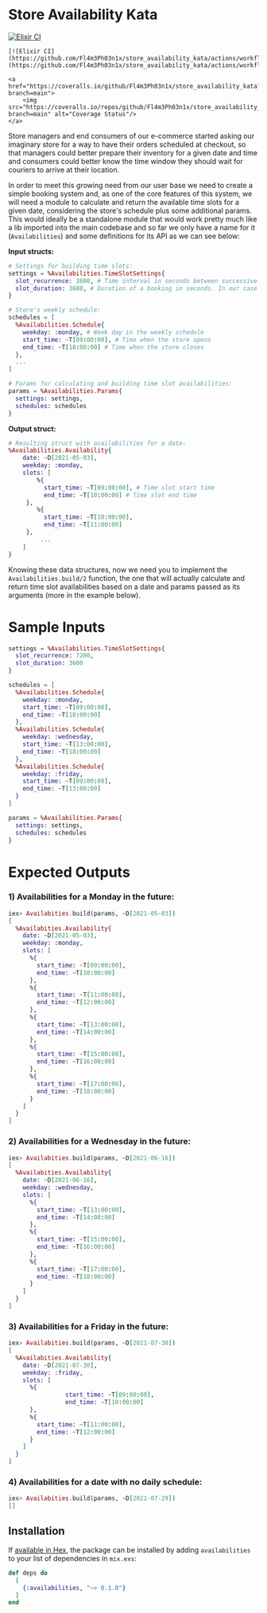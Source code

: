 # Store Availability Kata

[![Elixir CI](https://github.com/Fl4m3Ph03n1x/store_availability_kata/actions/workflows/elixir.yml/badge.svg?branch=main)](https://github.com/Fl4m3Ph03n1x/store_availability_kata/actions/workflows/elixir.yml)

<p align="center">
    
    [![Elixir CI](https://github.com/Fl4m3Ph03n1x/store_availability_kata/actions/workflows/elixir.yml/badge.svg)](https://github.com/Fl4m3Ph03n1x/store_availability_kata/actions/workflows/elixir.yml)
    
    <a href="https://coveralls.io/github/Fl4m3Ph03n1x/store_availability_kata?branch=main">
        <img src="https://coveralls.io/repos/github/Fl4m3Ph03n1x/store_availability_kata/badge.svg?branch=main" alt="Coverage Status"/>
    </a>
</p>

Store managers and end consumers of our e-commerce started asking our imaginary store for a way to have their orders scheduled at checkout, so that managers could better prepare their inventory for a given date and time and consumers could better know the time window they should wait for couriers to arrive at their location.

In order to meet this growing need from our user base we need to create a simple booking system and, as one of the core features of this system, we will need a module to calculate and return the available time slots for a given date, considering the store's schedule plus some additional params. This would ideally be a standalone module that would work pretty much like a lib imported into the main codebase and so far we only have a name for it (`Availabilities`) and some definitions for its API as we can see below:


**Input structs:**

```elixir
# Settings for building time slots:
settings = %Availabilities.TimeSlotSettings{
  slot_recurrence: 3600, # Time interval in seconds between successive availability slots e.g. 3600 => time slots: 09:00, 10:00, 11:00, ...
  slot_duration: 3600, # Duration of a booking in seconds. In our case it's the delivery time window for a scheduled order
}

# Store's weekly schedule:
schedules = [
  %Availabilities.Schedule{
    weekday: :monday, # Week day in the weekly schedule
    start_time: ~T[09:00:00], # Time when the store opens
    end_time: ~T[18:00:00] # Time when the store closes
  },
  ...
]

# Params for calculating and building time slot availabilities:
params = %Availabilities.Params{
  settings: settings,
  schedules: schedules
}

```

**Output struct:**

```elixir
# Resulting struct with availabilities for a date:
%Availabilities.Availability{
	date: ~D[2021-05-03],
	weekday: :monday, 
	slots: [
		%{
	      start_time: ~T[09:00:00], # Time slot start time
	      end_time: ~T[10:00:00] # Time slot end time
     },
		%{
	      start_time: ~T[10:00:00],
	      end_time: ~T[11:00:00]
     },
		 ...
	]
}
```

Knowing these data structures, now we need you to implement the `Availabilities.build/2` function, the one that will actually calculate and return time slot availabilities based on a date and params passed as its arguments (more in the example below).

# Sample Inputs

```elixir
settings = %Availabilities.TimeSlotSettings{
  slot_recurrence: 7200,
  slot_duration: 3600
}

schedules = [
  %Availabilities.Schedule{
    weekday: :monday,
    start_time: ~T[09:00:00],
    end_time: ~T[18:00:00]
  },
  %Availabilities.Schedule{
    weekday: :wednesday,
    start_time: ~T[13:00:00],
    end_time: ~T[18:00:00]
  },
  %Availabilities.Schedule{
    weekday: :friday,
    start_time: ~T[09:00:00],
    end_time: ~T[13:00:00]
  }
]

params = %Availabilities.Params{
  settings: settings,
  schedules: schedules
}
```

# Expected Outputs

### 1) Availabilities for a Monday in the future:

```elixir
iex> Availabities.build(params, ~D[2021-05-03])
[
  %Availabities.Availability{
    date: ~D[2021-05-03],
    weekday: :monday,
    slots: [
      %{
        start_time: ~T[09:00:00],
        end_time: ~T[10:00:00]
      },
      %{
        start_time: ~T[11:00:00],
        end_time: ~T[12:00:00]
      },
      %{
        start_time: ~T[13:00:00],
        end_time: ~T[14:00:00]
      },
      %{
        start_time: ~T[15:00:00],
        end_time: ~T[16:00:00]
      },
      %{
        start_time: ~T[17:00:00],
        end_time: ~T[18:00:00]
      }
    ]
  }
]
```

### 2) Availabilities for a Wednesday in the future:

```elixir
iex> Availabities.build(params, ~D[2021-06-16])
[
  %Availabities.Availability{
    date: ~D[2021-06-16],
    weekday: :wednesday,
    slots: [
      %{
        start_time: ~T[13:00:00],
        end_time: ~T[14:00:00]
      },
      %{
        start_time: ~T[15:00:00],
        end_time: ~T[16:00:00]
      },
      %{
        start_time: ~T[17:00:00],
        end_time: ~T[18:00:00]
      }
    ]
  }
]
```

### 3) Availabilities for a Friday in the future:

```elixir
iex> Availabities.build(params, ~D[2021-07-30])
[
  %Availabities.Availability{
    date: ~D[2021-07-30],
    weekday: :friday,
    slots: [
      %{
				start_time: ~T[09:00:00],
				end_time: ~T[10:00:00]
      },
      %{
        start_time: ~T[11:00:00],
        end_time: ~T[12:00:00]
      }
    ]
  }
]
```

### 4) Availabilities for a date with no daily schedule:

```elixir
iex> Availabities.build(params, ~D[2021-07-29])
[]
```

## Installation

If [available in Hex](https://hex.pm/docs/publish), the package can be installed
by adding `availabilities` to your list of dependencies in `mix.exs`:

```elixir
def deps do
  [
    {:availabilities, "~> 0.1.0"}
  ]
end
```

